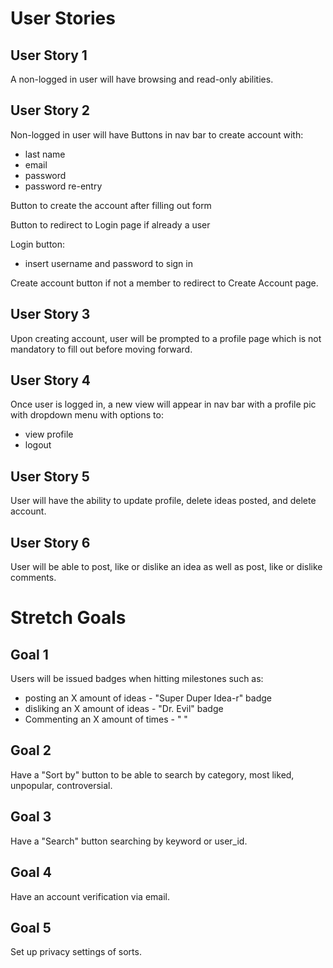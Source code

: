# User Stories

## User Story 1

A non-logged in user will have browsing and read-only abilities.

## User Story 2

Non-logged in user will have Buttons in nav bar to create account
with:
<ul>
  <li>last name</li>
  <li>email</li>
  <li>password</li>
  <li>password re-entry</li>
</ul>

Button to create the account after filling out form

Button to redirect to Login page if already a user

Login button:
<ul>
 <li>insert username and password to sign in</li>
</ul>
Create account button if not a member to redirect to Create Account page.


## User Story 3

Upon creating account, user will be prompted to a profile page which is not mandatory to
fill out before moving forward.

## User Story 4

Once user is logged in, a new view will appear in nav bar with a profile pic with
dropdown menu with options to:
<ul>
 <li>view profile</li>
 <li>logout</li>
</ul>

## User Story 5

User will have the ability to update profile, delete ideas posted, and delete account.

## User Story 6

User will be able to post, like or dislike an idea as well as post, like or dislike
comments.

# Stretch Goals

## Goal 1

Users will be issued badges when hitting milestones such as:

<ul>
<li>posting an X amount of ideas - "Super Duper Idea-r" badge</li>
<li>disliking an X amount of ideas - "Dr. Evil" badge</li>
<li>Commenting an X amount of times - " "</li>
</ul>

## Goal 2

Have a "Sort by" button to be able to search by category, most liked, unpopular,
controversial.

## Goal 3

Have a "Search" button searching by keyword or user_id.

## Goal 4

Have an account verification via email.

## Goal 5

Set up privacy settings of sorts.
